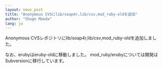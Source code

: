 ```yaml
---
layout: news_post
title: "Anonymous CVSにlib/soap4r,lib/csv,mod_ruby-oldを追加"
author: "Shugo Maeda"
lang: ja
---
```


Anonymous CVSレポジトリにlib/soap4r,lib/csv,mod\_ruby-oldを追加しました。

なお、erubyはeruby-oldに移動しました。 mod\_ruby/erubyについては開発はSubversionに移行しています。

